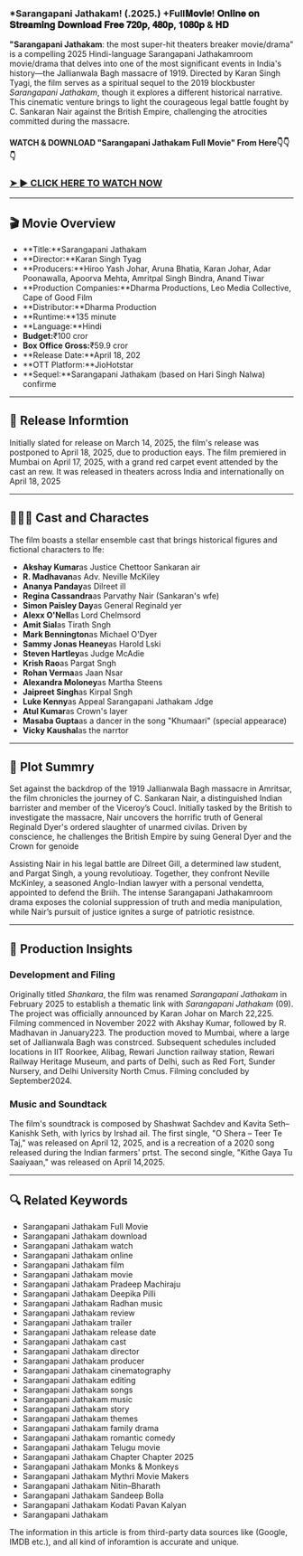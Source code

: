 ### *Sarangapani Jathakam! (.2025.) +Full𝐌𝐨𝐯𝐢𝐞! 𝐎𝐧𝐥𝐢𝐧𝐞 𝐨𝐧 𝐒𝐭𝐫𝐞𝐚𝐦𝐢𝐧𝐠 𝐃𝐨𝐰𝐧𝐥𝐨𝐚𝐝 𝐅𝐫𝐞𝐞 𝟕𝟐𝟎𝐩, 𝟒𝟖𝟎𝐩, 𝟏𝟎𝟖𝟎𝐩 & 𝐇𝐃

**"Sarangapani Jathakam**: the most super-hit theaters breaker movie/drama" is a compelling 2025 Hindi-language Sarangapani Jathakamroom movie/drama that delves into one of the most significant events in India's history—the Jallianwala Bagh massacre of 1919. Directed by Karan Singh Tyagi, the film serves as a spiritual sequel to the 2019 blockbuster *Sarangapani Jathakam*, though it explores a different historical narrative. This cinematic venture brings to light the courageous legal battle fought by C. Sankaran Nair against the British Empire, challenging the atrocities committed during the massacre.

#### WATCH & DOWNLOAD "Sarangapani Jathakam Full Movie" From Here👇👇👇

### <a href="https://t.co/E824rt9B1s" rel="nofollow">➤ ► CLICK HERE TO WATCH NOW</a>

---

## 🎬 Movie Overview

- **Title:**Sarangapani Jathakam
- **Director:**Karan Singh Tyag  
- **Producers:**Hiroo Yash Johar, Aruna Bhatia, Karan Johar, Adar Poonawalla, Apoorva Mehta, Amritpal Singh Bindra, Anand Tiwar  
- **Production Companies:**Dharma Productions, Leo Media Collective, Cape of Good Film  
- **Distributor:**Dharma Production  
- **Runtime:**135 minute  
- **Language:**Hindi  
- **Budget:**₹100 cror  
- **Box Office Gross:**₹59.9 cror  
- **Release Date:**April 18, 202  
- **OTT Platform:**JioHotstar  
- **Sequel:**Sarangapani Jathakam (based on Hari Singh Nalwa) confirme

---

## 📅 Release Informtion

Initially slated for release on March 14, 2025, the film's release was postponed to April 18, 2025, due to production eays. The film premiered in Mumbai on April 17, 2025, with a grand red carpet event attended by the cast an rew. It was released in theaters across India and internationally on April 18, 2025 

---

## 🧑‍🤝‍🧑 Cast and Charactes

The film boasts a stellar ensemble cast that brings historical figures and fictional characters to lfe:

- **Akshay Kumar**as Justice Chettoor Sankaran air  
- **R. Madhavan**as Adv. Neville McKiley  
- **Ananya Panday**as Dilreet ill  
- **Regina Cassandra**as Parvathy Nair (Sankaran's wfe)  
- **Simon Paisley Day**as General Reginald yer  
- **Alexx O'Nell**as Lord Chelmsord  
- **Amit Sial**as Tirath Sngh  
- **Mark Bennington**as Michael O'Dyer  
- **Sammy Jonas Heaney**as Harold Lski  
- **Steven Hartley**as Judge McAdie  
- **Krish Rao**as Pargat Sngh  
- **Rohan Verma**as Jaan Nsar  
- **Alexandra Moloney**as Martha Steens  
- **Jaipreet Singh**as Kirpal Sngh  
- **Luke Kenny**as Appeal Sarangapani Jathakam Jdge  
- **Atul Kumar**as Crown's layer  
- **Masaba Gupta**as a dancer in the song "Khumaari" (special appearace)  
- **Vicky Kaushal**as the narrtor

---

## 📖 Plot Summry

Set against the backdrop of the 1919 Jallianwala Bagh massacre in Amritsar, the film chronicles the journey of C. Sankaran Nair, a distinguished Indian barrister and member of the Viceroy’s Coucl. Initially tasked by the British to investigate the massacre, Nair uncovers the horrific truth of General Reginald Dyer's ordered slaughter of unarmed civilas. Driven by conscience, he challenges the British Empire by suing General Dyer and the Crown for genoide

Assisting Nair in his legal battle are Dilreet Gill, a determined law student, and Pargat Singh, a young revolutioay. Together, they confront Neville McKinley, a seasoned Anglo-Indian lawyer with a personal vendetta, appointed to defend the Briih. The intense Sarangapani Jathakamroom drama exposes the colonial suppression of truth and media manipulation, while Nair’s pursuit of justice ignites a surge of patriotic resistnce.

---

## 🎥 Production Insights

### Development and Filing

Originally titled *Shankara*, the film was renamed *Sarangapani Jathakam* in February 2025 to establish a thematic link with *Sarangapani Jathakam* (09). The project was officially announced by Karan Johar on March 22,225. Filming commenced in November 2022 with Akshay Kumar, followed by R. Madhavan in January223. The production moved to Mumbai, where a large set of Jallianwala Bagh was constrced. Subsequent schedules included locations in IIT Roorkee, Alibag, Rewari Junction railway station, Rewari Railway Heritage Museum, and parts of Delhi, such as Red Fort, Sunder Nursery, and Delhi University North Cmus. Filming concluded by September2024.

### Music and Soundtack

The film's soundtrack is composed by Shashwat Sachdev and Kavita Seth–Kanishk Seth, with lyrics by Irshad ail. The first single, "O Shera – Teer Te Taj," was released on April 12, 2025, and is a recreation of a 2020 song released during the Indian farmers' prtst. The second single, "Kithe Gaya Tu Saaiyaan," was released on April 14,2025.

---

## 🔍 Related Keywords

- Sarangapani Jathakam Full Movie  
- Sarangapani Jathakam download  
- Sarangapani Jathakam watch  
- Sarangapani Jathakam online  
- Sarangapani Jathakam film  
- Sarangapani Jathakam movie  
- Sarangapani Jathakam Pradeep Machiraju  
- Sarangapani Jathakam Deepika Pilli  
- Sarangapani Jathakam Radhan music  
- Sarangapani Jathakam review  
- Sarangapani Jathakam trailer  
- Sarangapani Jathakam release date  
- Sarangapani Jathakam cast  
- Sarangapani Jathakam director  
- Sarangapani Jathakam producer  
- Sarangapani Jathakam cinematography  
- Sarangapani Jathakam editing  
- Sarangapani Jathakam songs  
- Sarangapani Jathakam music  
- Sarangapani Jathakam story  
- Sarangapani Jathakam themes  
- Sarangapani Jathakam family drama  
- Sarangapani Jathakam romantic comedy  
- Sarangapani Jathakam Telugu movie  
- Sarangapani Jathakam Chapter Chapter 2025  
- Sarangapani Jathakam Monks & Monkeys  
- Sarangapani Jathakam Mythri Movie Makers  
- Sarangapani Jathakam Nitin–Bharath  
- Sarangapani Jathakam Sandeep Bolla  
- Sarangapani Jathakam Kodati Pavan Kalyan  
- Sarangapani Jathakam

<p>The information in this article is from third-party data sources like (Google, IMDB etc.), and all kind of inforamtion is accurate and unique.</p>
